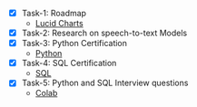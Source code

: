 - [X] Task-1: Roadmap 
  - [Lucid Charts](https://lucid.app/lucidspark/73f85af0-0c18-4d5d-8b83-efec584d5f36/edit?invitationId=inv_340102f1-fe3b-4a0f-bfbf-9c5ab18c2420)
- [X] Task-2: Research on speech-to-text Models 
- [X] Task-3: Python Certification
  - [Python](https://www.hackerrank.com/certificates/8713868db695)
- [X] Task-4: SQL Certification
  - [SQL](https://www.hackerrank.com/certificates/1b4103ba82c6)
- [X] Task-5: Python and SQL Interview questions
  - [Colab](https://colab.research.google.com/drive/11BO4RiGAHL2Ea20i05khoOJX1fCtrSJy?usp=sharing)

